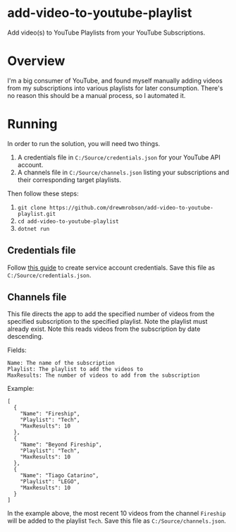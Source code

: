 # add-video-to-youtube-playlist
Add video(s) to YouTube Playlists from your YouTube Subscriptions.

# Overview

I'm a big consumer of YouTube, and found myself manually adding videos from my subscriptions into various playlists for later consumption. There's no reason this should be a manual process, so I automated it.

# Running

In order to run the solution, you will need two things.

1. A credentials file in `C:/Source/credentials.json` for your YouTube API account.
2. A channels file in `C:/Source/channels.json` listing your subscriptions and their corresponding target playlists.

Then follow these steps:

1. `git clone https://github.com/drewmrobson/add-video-to-youtube-playlist.git`
2. `cd add-video-to-youtube-playlist`
3. `dotnet run`

## Credentials file

Follow [this guide](https://developers.google.com/workspace/guides/create-credentials#service-account) to create service account credentials. Save this file as `C:/Source/credentials.json`.

## Channels file 

This file directs the app to add the specified number of videos from the specified subscription to the specified playlist. Note the playlist must already exist. Note this reads videos from the subscription by date descending.

Fields:
```
Name: The name of the subscription
Playlist: The playlist to add the videos to
MaxResults: The number of videos to add from the subscription
```

Example:
```
[
  {
    "Name": "Fireship",
    "Playlist": "Tech",
    "MaxResults": 10
  },
  {
    "Name": "Beyond Fireship",
    "Playlist": "Tech",
    "MaxResults": 10
  },
  {
    "Name": "Tiago Catarino",
    "Playlist": "LEGO",
    "MaxResults": 10
  }
]
```
In the example above, the most recent 10 videos from the channel `Fireship` will be added to the playlist `Tech`. Save this file as `C:/Source/channels.json`.
